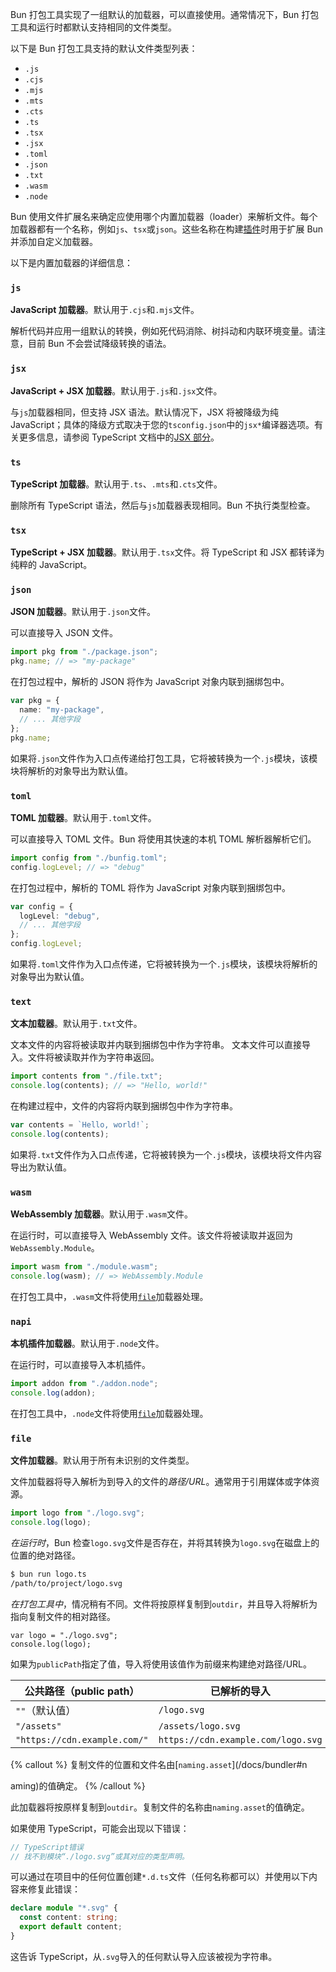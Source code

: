 Bun 打包工具实现了一组默认的加载器，可以直接使用。通常情况下，Bun 打包工具和运行时都默认支持相同的文件类型。

以下是 Bun 打包工具支持的默认文件类型列表：

- `.js`
- `.cjs`
- `.mjs`
- `.mts`
- `.cts`
- `.ts`
- `.tsx`
- `.jsx`
- `.toml`
- `.json`
- `.txt`
- `.wasm`
- `.node`

Bun 使用文件扩展名来确定应使用哪个内置加载器（loader）来解析文件。每个加载器都有一个名称，例如`js`、`tsx`或`json`。这些名称在构建[插件](/docs/bundler/plugins)时用于扩展 Bun 并添加自定义加载器。

以下是内置加载器的详细信息：

### `js`

**JavaScript 加载器**。默认用于`.cjs`和`.mjs`文件。

解析代码并应用一组默认的转换，例如死代码消除、树抖动和内联环境变量。请注意，目前 Bun 不会尝试降级转换的语法。

### `jsx`

**JavaScript + JSX 加载器**。默认用于`.js`和`.jsx`文件。

与`js`加载器相同，但支持 JSX 语法。默认情况下，JSX 将被降级为纯 JavaScript；具体的降级方式取决于您的`tsconfig.json`中的`jsx*`编译器选项。有关更多信息，请参阅 TypeScript 文档中的[JSX 部分](https://www.typescriptlang.org/docs/handbook/jsx.html)。

### `ts`

**TypeScript 加载器**。默认用于`.ts`、`.mts`和`.cts`文件。

删除所有 TypeScript 语法，然后与`js`加载器表现相同。Bun 不执行类型检查。

### `tsx`

**TypeScript + JSX 加载器**。默认用于`.tsx`文件。将 TypeScript 和 JSX 都转译为纯粹的 JavaScript。

### `json`

**JSON 加载器**。默认用于`.json`文件。

可以直接导入 JSON 文件。

```ts
import pkg from "./package.json";
pkg.name; // => "my-package"
```

在打包过程中，解析的 JSON 将作为 JavaScript 对象内联到捆绑包中。

```ts
var pkg = {
  name: "my-package",
  // ... 其他字段
};
pkg.name;
```

如果将`.json`文件作为入口点传递给打包工具，它将被转换为一个`.js`模块，该模块将解析的对象导出为默认值。

### `toml`

**TOML 加载器**。默认用于`.toml`文件。

可以直接导入 TOML 文件。Bun 将使用其快速的本机 TOML 解析器解析它们。

```ts
import config from "./bunfig.toml";
config.logLevel; // => "debug"
```

在打包过程中，解析的 TOML 将作为 JavaScript 对象内联到捆绑包中。

```ts
var config = {
  logLevel: "debug",
  // ... 其他字段
};
config.logLevel;
```

如果将`.toml`文件作为入口点传递，它将被转换为一个`.js`模块，该模块将解析的对象导出为默认值。

### `text`

**文本加载器**。默认用于`.txt`文件。

文本文件的内容将被读取并内联到捆绑包中作为字符串。
文本文件可以直接导入。文件将被读取并作为字符串返回。

```ts
import contents from "./file.txt";
console.log(contents); // => "Hello, world!"
```

在构建过程中，文件的内容将内联到捆绑包中作为字符串。

```ts
var contents = `Hello, world!`;
console.log(contents);
```

如果将`.txt`文件作为入口点传递，它将被转换为一个`.js`模块，该模块将文件内容导出为默认值。

### `wasm`

**WebAssembly 加载器**。默认用于`.wasm`文件。

在运行时，可以直接导入 WebAssembly 文件。该文件将被读取并返回为`WebAssembly.Module`。

```ts
import wasm from "./module.wasm";
console.log(wasm); // => WebAssembly.Module
```

在打包工具中，`.wasm`文件将使用[`file`](#file)加载器处理。

### `napi`

**本机插件加载器**。默认用于`.node`文件。

在运行时，可以直接导入本机插件。

```ts
import addon from "./addon.node";
console.log(addon);
```

在打包工具中，`.node`文件将使用[`file`](#file)加载器处理。

### `file`

**文件加载器**。默认用于所有未识别的文件类型。

文件加载器将导入解析为到导入的文件的*路径/URL*。通常用于引用媒体或字体资源。

```ts#logo.ts
import logo from "./logo.svg";
console.log(logo);
```

_在运行时_，Bun 检查`logo.svg`文件是否存在，并将其转换为`logo.svg`在磁盘上的位置的绝对路径。

```bash
$ bun run logo.ts
/path/to/project/logo.svg
```

_在打包工具中_，情况稍有不同。文件将按原样复制到`outdir`，并且导入将解析为指向复制文件的相对路径。

```ts#Output
var logo = "./logo.svg";
console.log(logo);
```

如果为`publicPath`指定了值，导入将使用该值作为前缀来构建绝对路径/URL。

| 公共路径（public path）      | 已解析的导入                       |
| ---------------------------- | ---------------------------------- |
| `""`（默认值）               | `/logo.svg`                        |
| `"/assets"`                  | `/assets/logo.svg`                 |
| `"https://cdn.example.com/"` | `https://cdn.example.com/logo.svg` |

{% callout %}
复制文件的位置和文件名由[`naming.asset`](/docs/bundler#n

aming)的值确定。
{% /callout %}

此加载器将按原样复制到`outdir`。复制文件的名称由`naming.asset`的值确定。

如果使用 TypeScript，可能会出现以下错误：

```ts
// TypeScript错误
// 找不到模块“./logo.svg”或其对应的类型声明。
```

可以通过在项目中的任何位置创建`*.d.ts`文件（任何名称都可以）并使用以下内容来修复此错误：

```ts
declare module "*.svg" {
  const content: string;
  export default content;
}
```

这告诉 TypeScript，从`.svg`导入的任何默认导入应该被视为字符串。
